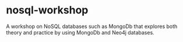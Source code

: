# nosql-workshop
A workshop on NoSQL databases such as MongoDb that explores both theory and practice by using MongoDb and Neo4j databases.
